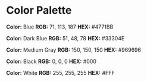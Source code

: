 # Color Palette

**Color:** Blue
**RGB:** 71, 113, 187
**HEX:** #4771BB

**Color:** Dark Blue
**RGB:** 51, 48, 78
**HEX:** #33304E

**Color:** Medium Gray
**RGB:** 150, 150, 150
**HEX:** #969696

**Color:** Black
**RGB:** 0, 0, 0
**HEX:** #000

**Color:** White
**RGB:** 255, 255, 255
**HEX:** #FFF
